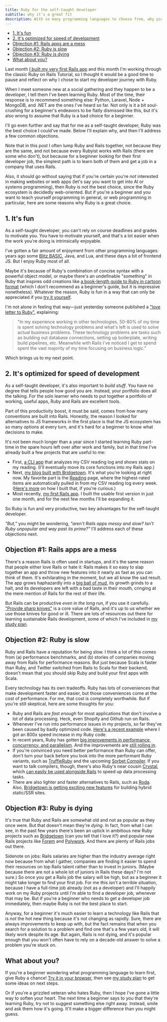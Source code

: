 ```yaml
---
title: Ruby for the self-taught developer
subtitle: why it's a great fit
description: With so many programming languages to choose from, why pick Ruby? Because it's fun and optimized for speed of development. Common objections are addressed!
---
```


- [1. It's fun](#1-its-fun)
- [2. It's optimized for speed of development](#2-its-optimized-for-speed-of-development)
- [Objection #1: Rails apps are a mess](#objection-1-rails-apps-are-a-mess)
- [Objection #2: Ruby is slow](#objection-2-ruby-is-slow)
- [Objection #3: Ruby is dying](#objection-3-ruby-is-dying)
- [What about you?](#what-about-you)

Last month [I built my very first Rails app](/posts/2021/first-rails-app-plain-reading) and this month I'm working through the classic Ruby on Rails Tutorial, so I thought it would be a good time to pause and reflect on why I chose to start my developer journey with Ruby.

When I meet someone new at a social gathering and they happen to be a developer, I tell them I've been learning Ruby. Most of the time, their response is to recommend something else: Python, Laravel, Node + MongoDB, and .NET are the ones I've heard so far. Not only is it a bit soul-crushing for a beginner's endeavors to be flatly dismissed like this, but it's also wrong to assume that Ruby is a bad choice for a beginner.

I'll go even further and say that for me as a self-taught developer, Ruby was the best choice I could've made. Below I'll explain why, and then I'll address a few common objections.

Note that in this post I often lump Ruby and Rails together, not because they are the same, and not because every Rubyist works with Rails (there are some who don't), but because for a beginner looking for their first developer job, the simplest path is to learn both of them and get a job in a company that uses Rails.

Also, it should go without saying that if you're certain you're *not* interested in making websites or web apps (let's say you want to get into AI or systems programming), then Ruby is not the best choice, since the Ruby ecosystem is decidedly web-oriented. But if you're a beginner and you want to teach yourself programming in general, or web programming in particular, here are some reasons why Ruby is a great choice.

## 1. It's fun

As a self-taught developer, you can't rely on course deadlines and grades to motivate you. You have to motivate yourself, and that's a lot easier when the work you're doing is intrinsically enjoyable.

I've gotten a fair amount of enjoyment from other programming languages: years ago some [Blitz BASIC](https://en.wikipedia.org/wiki/Blitz_BASIC), Java, and Lua, and these days a bit of frontend JS. But I enjoy Ruby most of all.

Maybe it's because of Ruby's combination of concise syntax with a powerful object model, or maybe there's an undefinable "something" in Ruby that inspires odd creations like [a book-length guide to Ruby in cartoon format](https://poignant.guide/) (which I don't recommend as a beginner's guide, but it is impressive nonetheless). Whatever the reason, Ruby is fun in a way that can only be appreciated if you [try it yourself](https://try.ruby-lang.org/).

I'm not alone in feeling that way—just yesterday someone published a ["love letter to Ruby"](https://jmarchello.com/a-love-letter-to-ruby-and-rails), explaining:

> "In my experience working in other technologies, 50-80% of my time is spent solving technology problems and what's left is used to solve actual business problems. These technology problems are tasks such as building out database connections, setting up boilerplate, writing build pipelines, etc. Meanwhile with Rails I've noticed I get to spend spent the vast majority of my time focusing on business logic."

Which brings us to my next point.

## 2. It's optimized for speed of development

As a self-taught developer, it's also important to *build stuff*. You have no degree that tells people how good you are. Instead, your portfolio does all the talking. For the solo learner who needs to put together a portfolio of working, useful apps, Ruby and Rails are excellent tools.

Part of this productivity boost, it must be said, comes from how many conventions are built into Rails. Honestly, the reason I looked for alternatives to JS frameworks in the first place is that the JS ecosystem has so many options at every turn, and it's hard for a beginner to know what decisions to make.

It's not been much longer than a year since I started learning Ruby part-time in the spare hours left over after work and family, but in that time I've already built a few projects that are useful to me:

- First, [a CLI app](https://github.com/fpsvogel/readstat) that analyzes my CSV reading log and shows stats on my reading. (I'll eventually move its core functions into my Rails app.)
- Next, [my blog built with Bridgetown](https://github.com/fpsvogel/blog-2021). It's what you're looking at right now. My favorite part is the [Reading](/reading) page, where the highest-rated items are automatically pulled in from my CSV reading log every week. ([Here's more](/posts/2021/build-a-blog-with-bridgetown#2-ruby-component-and-plugin) on how I built that, if you're curious.)
- Most recently, [my first Rails app](/posts/2021/first-rails-app-plain-reading). I built the usable first version in just one month, and for the next few months I'll be expanding it.

So Ruby is fun and very productive, two key advantages for the self-taught developer.

*"But,"* you might be wondering, *"aren't Rails apps messy and slow? Isn't Ruby unpopular and way past its prime?"* I'll address each of these objections next.

## Objection #1: Rails apps are a mess

There's a reason Rails is often used in startups, and it's the same reason that people either love Rails or hate it: Rails makes it so easy to slap together an app and throw new features into it nearly as fast as you can think of them. It's exhilarating in the moment, but we all know the sad result. The app grows haphazardly into a [big ball of mud](https://en.wikipedia.org/wiki/Big_ball_of_mud), its growth grinds to a halt, and its developers are left with a bad taste in their mouth, cringing at the mere mention of Rails for the rest of their life.

But Rails can be productive *even in the long run*, if you use it carefully. ["Provide sharp knives"](https://rubyonrails.org/doctrine/#provide-sharp-knives) is a core value of Rails, and it's up to us whether we use those knives for good or ill. There are lots of resources out there for learning sustainable Rails development, some of which I've included in [my study plan](https://github.com/fpsvogel/learn-ruby-and-cs#rails).

## Objection #2: Ruby is slow

Ruby and Rails have a reputation for being slow. I think a lot of this comes from (a) performance benchmarks, and (b) stories of companies moving away from Rails for performance reasons. But just because Scala is faster than Ruby, and Twitter switched from Rails to Scala for their backend, doesn't mean that you should skip Ruby and build your first apps with Scala.

Every technology has its own tradeoffs. Ruby has lots of conveniences that make development faster and easier, but those conveniences come at the cost of performance. For me, that cost is completely worthwhile. But if you're still skeptical, here are some thoughts for you:

- Ruby and Rails are *fast enough* for most applications that don't involve a lot of data processing. Heck, even Shopify and Github run on Rails.
- Whenever I've run into performance issues in my projects, so far they've been caused by badly optimized code. [Here's a recent example](/posts/2021/nand-to-tetris#optimizing-runtime) where I got an 800x speed increase in my Ruby code.
- In recent years, Ruby has gotten [big improvements in performance, concurrency, and parallelism](https://medium.com/retention-science/ruby-is-still-a-diamond-b789d2661266). And the improvements are [still rolling in](https://shopify.engineering/yjit-faster-rubying).
- If you're convinced you need better performance than Ruby can offer, don't turn your back before you look into the more performant Ruby variants, such as [TruffleRuby](https://github.com/oracle/truffleruby) and the upcoming [Sorbet Compiler](https://sorbet.org/blog/2021/07/30/open-sourcing-sorbet-compiler). If you want to talk compilers, though, there's also Ruby's near cousin [Crystal](https://crystal-lang.org), which [can easily be used alongside Rails](https://www.youtube.com/watch?v=sTGfi98XXS4&t=592s) to speed up data processing tasks.
- There are also lighter and faster alternatives to Rails, such as [Roda](https://roda.jeremyevans.net/). Also, [Bridgetown is getting exciting new features](https://www.bridgetownrb.com/release/era-of-bridgetown-v1/) for building hybrid static/SSR sites.

## Objection #3: Ruby is dying

It's true that Ruby and Rails are somewhat old and not as popular as they once were. But that doesn't mean they're *dying*. In fact, from what I can see, in the past few years there's been an uptick in ambitious new Ruby projects such as [Bridgetown](https://www.bridgetownrb.com/) (can you tell that I love it?) and popular new Rails projects like [Forem](https://www.forem.com/) and [Polywork](https://www.polywork.com/). And there are plenty of Rails jobs out there.

Sidenote on jobs: Rails salaries are higher than the industry average right now because from what I gather, companies are finding it easier to spend their resources on top Rails talent rather than to invest in juniors. (Maybe because there are not a whole lot of juniors in Rails these days? I'm not sure.) So once you get a Rails job the salary will be high, but as a beginner it might take longer to find your first job. For me this isn't a terrible situation, because I have a full-time job already (not as a developer) and I'll happily work on my Ruby projects until I'm able to find a developer job, whenever that may be. But if you're a beginner who needs to get a developer job immediately, then maybe Ruby is not the best place to start.

Anyway, for a beginner it's much easier to learn a technology like Rails that is *not* the hot new thing because it's not changing as rapidly. Sure, there are always improvements to keep up with, but the fact remains that when you search for a solution to a problem and find one that's a few years old, it will likely work despite its age. But again, Rails is not dying, and it's popular enough that you won't often have to rely on a decade-old answer to solve a problem you're stuck on.

## What about you?

If you're a beginner wondering what programming language to learn first, give Ruby a chance! [Try it in your browser](https://try.ruby-lang.org/), then see [my study plan](https://github.com/fpsvogel/learn-ruby-and-cs#rails) to get some ideas on next steps.

Or if you're a grizzled veteran who hates Ruby, then I hope I've gone a little way to soften your heart. The next time a beginner says to you that they're learning Ruby, try not to suggest something else right away. Instead, smile and ask them how it's going. It'll make a bigger difference than you might guess.

